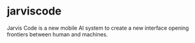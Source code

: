 # jarviscode
Jarvis Code is a new mobile AI system to create a new interface opening frontiers between human and machines.
